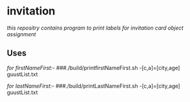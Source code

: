 # invitation
_this repositry contains program to print labels for invitation card_
_object assignment_

## Uses
 _for firstNameFirst:-_ ###./build/printfirstNameFirst.sh -[c,a]=[city,age] guustList.txt

 _for lastNameFirst:-_ ###./build/printLastNameFirst.sh -[c,a]=[city,age] guustList.txt
